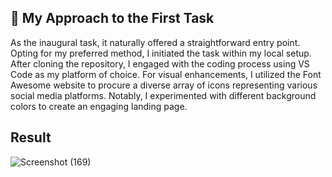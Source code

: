 ## 📝 My Approach to the First Task

As the inaugural task, it naturally offered a straightforward entry point. Opting for my preferred method, I initiated the task within my local setup. After cloning the repository, I engaged with the coding process using VS Code as my platform of choice. For visual enhancements, I utilized the Font Awesome website to procure a diverse array of icons representing various social media platforms. Notably, I experimented with different background colors to create an engaging landing page.

## Result

![Screenshot (169)](https://github.com/aloukikjoshi/technity-tasks/assets/119406434/261b1488-131b-484c-b75e-7f4fcd756adf)

